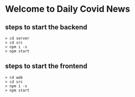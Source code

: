 # Welcome to Daily Covid News

## steps to start the backend
    > cd server
    > cd src
    > npm i -s
    > npm start

## steps to start the frontend
    > cd web
    > cd src
    > npm i -s
    > npm start
